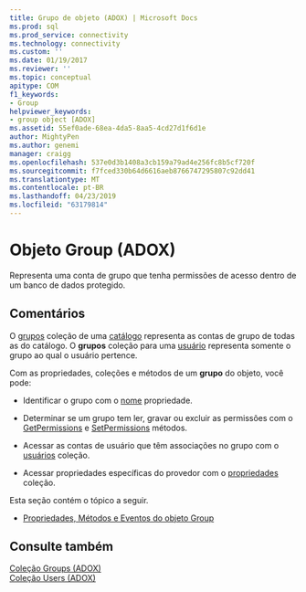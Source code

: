 ```yaml
---
title: Grupo de objeto (ADOX) | Microsoft Docs
ms.prod: sql
ms.prod_service: connectivity
ms.technology: connectivity
ms.custom: ''
ms.date: 01/19/2017
ms.reviewer: ''
ms.topic: conceptual
apitype: COM
f1_keywords:
- Group
helpviewer_keywords:
- group object [ADOX]
ms.assetid: 55ef0ade-68ea-4da5-8aa5-4cd27d1f6d1e
author: MightyPen
ms.author: genemi
manager: craigg
ms.openlocfilehash: 537e0d3b1408a3cb159a79ad4e256fc8b5cf720f
ms.sourcegitcommit: f7fced330b64d6616aeb8766747295807c92dd41
ms.translationtype: MT
ms.contentlocale: pt-BR
ms.lasthandoff: 04/23/2019
ms.locfileid: "63179814"
---
```

# <a name="group-object-adox"></a>Objeto Group (ADOX)
Representa uma conta de grupo que tenha permissões de acesso dentro de um banco de dados protegido.  
  
## <a name="remarks"></a>Comentários  
 O [grupos](../../../ado/reference/adox-api/groups-collection-adox.md) coleção de uma [catálogo](../../../ado/reference/adox-api/catalog-object-adox.md) representa as contas de grupo de todas as do catálogo. O **grupos** coleção para uma [usuário](../../../ado/reference/adox-api/user-object-adox.md) representa somente o grupo ao qual o usuário pertence.  
  
 Com as propriedades, coleções e métodos de um **grupo** do objeto, você pode:  
  
-   Identificar o grupo com o [nome](../../../ado/reference/adox-api/name-property-adox.md) propriedade.  
  
-   Determinar se um grupo tem ler, gravar ou excluir as permissões com o [GetPermissions](../../../ado/reference/adox-api/getpermissions-method-adox.md) e [SetPermissions](../../../ado/reference/adox-api/setpermissions-method-adox.md) métodos.  
  
-   Acessar as contas de usuário que têm associações no grupo com o [usuários](../../../ado/reference/adox-api/users-collection-adox.md) coleção.  
  
-   Acessar propriedades específicas do provedor com o [propriedades](../../../ado/reference/ado-api/properties-collection-ado.md) coleção.  
  
 Esta seção contém o tópico a seguir.  
  
-   [Propriedades, Métodos e Eventos do objeto Group](../../../ado/reference/adox-api/group-object-properties-methods-and-events.md)  
  
## <a name="see-also"></a>Consulte também  
 [Coleção Groups (ADOX)](../../../ado/reference/adox-api/groups-collection-adox.md)   
 [Coleção Users (ADOX)](../../../ado/reference/adox-api/users-collection-adox.md)
